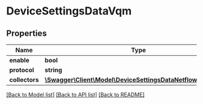 # DeviceSettingsDataVqm

## Properties
Name | Type | Description | Notes
------------ | ------------- | ------------- | -------------
**enable** | **bool** |  | [optional] 
**protocol** | **string** |  | [optional] 
**collectors** | [**\Swagger\Client\Model\DeviceSettingsDataNetflowCollectors[]**](DeviceSettingsDataNetflowCollectors.md) |  | [optional] 

[[Back to Model list]](../README.md#documentation-for-models) [[Back to API list]](../README.md#documentation-for-api-endpoints) [[Back to README]](../README.md)


